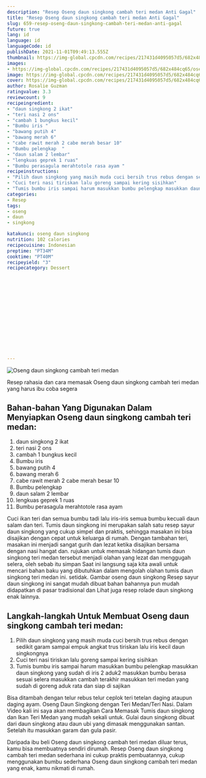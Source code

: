 ```yaml
---
description: "Resep Oseng daun singkong cambah teri medan Anti Gagal"
title: "Resep Oseng daun singkong cambah teri medan Anti Gagal"
slug: 659-resep-oseng-daun-singkong-cambah-teri-medan-anti-gagal
future: true
lang: id
language: id
languageCode: id
publishDate: 2021-11-01T09:49:13.555Z 
thumbnail: https://img-global.cpcdn.com/recipes/217431d4095057d5/682x484cq65/oseng-daun-singkong-cambah-teri-medan-foto-resep-utama.webp
images:
- https://img-global.cpcdn.com/recipes/217431d4095057d5/682x484cq65/oseng-daun-singkong-cambah-teri-medan-foto-resep-utama.webp
image: https://img-global.cpcdn.com/recipes/217431d4095057d5/682x484cq65/oseng-daun-singkong-cambah-teri-medan-foto-resep-utama.webp
cover: https://img-global.cpcdn.com/recipes/217431d4095057d5/682x484cq65/oseng-daun-singkong-cambah-teri-medan-foto-resep-utama.webp
author: Rosalie Guzman
ratingvalue: 3.3
reviewcount: 9
recipeingredient:
- "daun singkong 2 ikat"
- "teri nasi 2 ons"
- "cambah 1 bungkus kecil"
- "Bumbu iris "
- "bawang putih 4"
- "bawang merah 6"
- "cabe rawit merah 2 cabe merah besar 10"
- "Bumbu pelengkap  "
- "daun salam 2 lembar"
- "lengkuas geprek 1 ruas"
- "Bumbu perasagula merahtotole rasa ayam "
recipeinstructions:
- "Pilih daun singkong yang masih muda cuci bersih trus rebus dengan sedikit garam sampai empuk angkat trus tiriskan lalu iris kecil daun singkongnya"
- "Cuci teri nasi tiriskan lalu goreng sampai kering sisihkan"
- "Tumis bumbu iris sampai harum masukkan bumbu pelengkap masukkan daun singkong yang sudah di iris 2 aduk2 masukkan bumbu berasa sesuai selera masukkan cambah terakhir masukkan teri medan yang sudah di goreng aduk rata dan siap di sajikan"
categories:
- Resep
tags:
- oseng
- daun
- singkong

katakunci: oseng daun singkong 
nutrition: 102 calories
recipecuisine: Indonesian
preptime: "PT34M"
cooktime: "PT40M"
recipeyield: "3"
recipecategory: Dessert


     
    
    
    
    
    
    
    
    
    
    
      
    
---
```



![Oseng daun singkong cambah teri medan](https://img-global.cpcdn.com/recipes/217431d4095057d5/682x484cq65/oseng-daun-singkong-cambah-teri-medan-foto-resep-utama.webp)

Resep rahasia dan cara memasak  Oseng daun singkong cambah teri medan yang harus ibu coba segera

<!--inarticleads1-->

## Bahan-bahan Yang Digunakan Dalam Menyiapkan Oseng daun singkong cambah teri medan:

1. daun singkong 2 ikat
1. teri nasi 2 ons
1. cambah 1 bungkus kecil
1. Bumbu iris 
1. bawang putih 4
1. bawang merah 6
1. cabe rawit merah 2 cabe merah besar 10
1. Bumbu pelengkap  
1. daun salam 2 lembar
1. lengkuas geprek 1 ruas
1. Bumbu perasagula merahtotole rasa ayam 

Cuci ikan teri dan semua bumbu tadi lalu iris-iris semua bumbu kecuali daun salam dan teri. Tumis daun singkong ini merupakan salah satu resep sayur daun singkong yang cukup simpel dan praktis, sehingga masakan ini bisa disajikan dengan cepat untuk keluarga di rumah. Dengan tambahan teri, masakan ini menjadi sangat gurih dan lezat ketika disajikan bersama dengan nasi hangat dan. rujukan untuk memasak hidangan tumis daun singkong teri medan tersebut menjadi olahan yang lezat dan menggugah selera, oleh sebab itu simpan Saat ini langsung saja kita awali untuk mencari bahan baku yang dibutuhkan dalam mengolah olahan tumis daun singkong teri medan ini. setidak. Gambar oseng daun singkong Resep sayur daun singkong ini sangat mudah dibuat bahan bahannya pun mudah didapatkan di pasar tradisional dan Lihat juga resep rolade daun singkong enak lainnya. 

<!--inarticleads2-->

## Langkah-langkah Untuk Membuat Oseng daun singkong cambah teri medan:

1. Pilih daun singkong yang masih muda cuci bersih trus rebus dengan sedikit garam sampai empuk angkat trus tiriskan lalu iris kecil daun singkongnya
1. Cuci teri nasi tiriskan lalu goreng sampai kering sisihkan
1. Tumis bumbu iris sampai harum masukkan bumbu pelengkap masukkan daun singkong yang sudah di iris 2 aduk2 masukkan bumbu berasa sesuai selera masukkan cambah terakhir masukkan teri medan yang sudah di goreng aduk rata dan siap di sajikan


Bisa ditambah dengan telur rebus telur ceplok teri tetelan daging ataupun daging ayam. Oseng Daun Singkong dengan Teri Medan/Teri Nasi. Dalam Video kali ini saya akan membagikan Cara Memasak Tumis daun singkong dan Ikan Teri Medan yang mudah sekali untuk. Gulai daun singkong dibuat dari daun singkong atau daun ubi yang dimasak menggunakan santan. Setelah itu masukkan garam dan gula pasir. 

Daripada ibu beli  Oseng daun singkong cambah teri medan  diluar terus, kamu  bisa membuatnya sendiri dirumah. Resep  Oseng daun singkong cambah teri medan  sederhana ini cukup praktis pembuatannya, cukup menggunakan bumbu sederhana  Oseng daun singkong cambah teri medan  yang enak, kamu nikmati di rumah.
